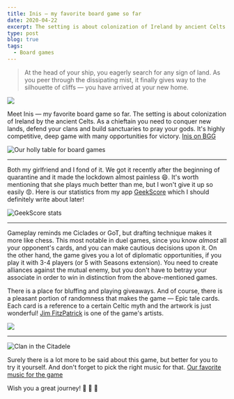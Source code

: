 ```yaml
---
title: Inis — my favorite board game so far
date: 2020-04-22
excerpt: The setting is about colonization of Ireland by ancient Celts. Being a chieftain, you need to conquest new lands, protect your clans and build sanctuaries to pray your gods
type: post
blog: true
tags:
  - Board games
---
```


> At the head of your ship, you eagerly search for any sign of land. As
> you peer through the dissipating mist, it finally gives way to the
> silhouette of cliffs — you have arrived at your new home.

![](https://cdn.1j1ju.com/thumbs/game-lg/medias/1b/d9/5c-inis-2018-cover.jpeg)

Meet Inis — my favorite board game so far. The setting is about colonization of Ireland by the ancient Celts. As a chieftain you need to conquer new lands, defend your clans and build sanctuaries to pray your gods. It's highly competitive, deep game with many opportunities for victory.
[Inis on BGG](https://boardgamegeek.com/boardgame/155821/inis)

![Our holly table for board games](https://i.ibb.co/FxZq6V0/IMG-20200419-180445-336.jpg)

---

Both my girlfriend and I fond of it. We got it recently after the beginning of quarantine and it made the lockdown almost painless 😄. It's worth mentioning that she plays much better than me, but I won't give it up so easily 😡. Here is our statistics from my app [GeekScore](https://geekscore.netlify.com/) which I should definitely write about later!

![GeekScore stats](https://i.ibb.co/P6SDCdg/Webp-net-resizeimage-1.jpg)

---

Gameplay reminds me Ciclades or GoT, but drafting technique makes it more like chess. This most notable in duel games, since you know _almost_ all your opponent's cards, and you can make cautious decisions upon it.
On the other hand, the game gives you a lot of diplomatic opportunities, if you play it with 3-4 players (or 5 with Seasons extension). You need to create alliances against the mutual enemy, but you don't have to betray your associate in order to win in distinction from the above-mentioned games.

There is a place for bluffing and playing giveaways. And of course, there is a pleasant portion of randomness that makes the game — Epic tale cards. Each card is a reference to a certain Celtic myth and the artwork is just wonderful! [Jim FitzPatrick](https://www.jimfitzpatrick.com/) is one of the game's artists.

![](https://images-cdn.asmodee.us/filer_public/db/47/db474f85-be6e-4b30-82ef-8f041e0ca0c2/ini01_card_deirdres-beauty.png)

---

![Clan in the Citadele](https://i.ibb.co/TgXgFWd/200033200856-33868.jpg)

Surely there is a lot more to be said about this game, but better for you to try it yourself. And don't forget to pick the right music for that. [Our favorite music for the game ](https://www.youtube.com/watch?v=nVRqq947lNo)

Wish you a great journey! 🎲 🎲 🎲
